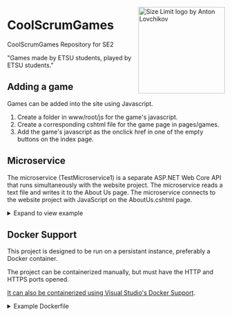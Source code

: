 <img src="./CoolScrumGames/wwwroot/images/diamond.png" align="right"
     alt="Size Limit logo by Anton Lovchikov" width="200" height="200">

# CoolScrumGames
CoolScrumGames Repository for SE2

"Games made by ETSU students, played by ETSU students."

## Adding a game

Games can be added into the site using Javascript.

1. Create a folder in www/root/js for the game's javascript.
2. Create a corresponding cshtml file for the game page in pages/games.
3. Add the game's javascript as the onclick href in one of the empty buttons on the index page.


## Microservice

The microservice (TestMicroservice1) is a separate ASP.NET Web Core API that runs simultaneously with the website project.
The microservice reads a text file and writes it to the About Us page. 
The microservice connects to the website project with JavaScript on the AboutUs.cshtml page.

<details>
  <summary markdown="span">Expand to view example</summary>
     
```sh
string getText() //This method is what pulls the data from the text file.
{
    string text = "";
    try
    {
        // Sets the path to the text file that you want to read
        string filePath = "AboutUs.txt";
        // Reads the content of the text file
        text = System.IO.File.ReadAllText(filePath);
    }
    catch (Exception ex)
    {
        Console.WriteLine("Error: " + ex.Message);
    }
    return text;
}

app.MapGet("/AboutUs", () =>
{
    var text = new AboutUsText(getText());
    return text;
})
.WithName("GetAboutUs");

app.Run();


internal record AboutUsText(string text)
{
    string t = text;
}
```
</details>

## Docker Support

This project is designed to be run on a persistant instance, preferably a Docker container.

The project can be containerized manually, but must have the HTTP and HTTPS ports opened.

[It can also be containerized using Visual Studio's Docker Support](https://learn.microsoft.com/en-us/visualstudio/containers/container-build?view=vs-2022).
<details>
  <summary markdown="span">Example Dockerfile</summary>

```sh
FROM mcr.microsoft.com/dotnet/aspnet:6.0 AS base
WORKDIR /app
EXPOSE 80
EXPOSE 443

FROM mcr.microsoft.com/dotnet/sdk:6.0 AS build
WORKDIR /src
COPY ["CoolScrumGames/CoolScrumGames.csproj", "CoolScrumGames/"]
RUN dotnet restore "CoolScrumGames/CoolScrumGames.csproj"
COPY . .
WORKDIR "/src/CoolScrumGames"
RUN dotnet build "CoolScrumGames.csproj" -c Release -o /app/build

FROM build AS publish
RUN dotnet publish "CoolScrumGames.csproj" -c Release -o /app/publish /p:UseAppHost=false

FROM base AS final
WORKDIR /app
COPY --from=publish /app/publish .
ENTRYPOINT ["dotnet", "CoolScrumGames.dll"]
```
</details>

